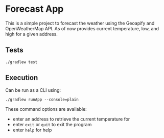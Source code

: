 # Forecast App

This is a simple project to forecast the weather using the Geoapify and OpenWeatherMap API.
As of now provides current temperature, low, and high for a given address.

## Tests

```
./gradlew test
```

## Execution

Can be run as a CLI using:

```
./gradlew runApp --console=plain
```

These command options are available:
- enter an address to retrieve the current temperature for
- enter ```exit``` or ```quit``` to exit the program
- enter ```help``` for help
